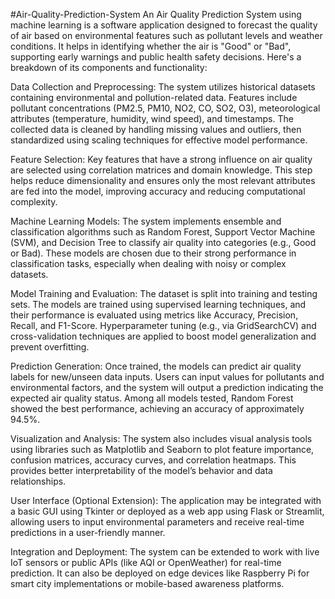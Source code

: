 #Air-Quality-Prediction-System
An Air Quality Prediction System using machine learning is a software application designed to forecast the quality of air based on environmental features such as pollutant levels and weather conditions. It helps in identifying whether the air is "Good" or "Bad", supporting early warnings and public health safety decisions. Here's a breakdown of its components and functionality:

Data Collection and Preprocessing:
The system utilizes historical datasets containing environmental and pollution-related data. Features include pollutant concentrations (PM2.5, PM10, NO2, CO, SO2, O3), meteorological attributes (temperature, humidity, wind speed), and timestamps. The collected data is cleaned by handling missing values and outliers, then standardized using scaling techniques for effective model performance.

Feature Selection:
Key features that have a strong influence on air quality are selected using correlation matrices and domain knowledge. This step helps reduce dimensionality and ensures only the most relevant attributes are fed into the model, improving accuracy and reducing computational complexity.

Machine Learning Models:
The system implements ensemble and classification algorithms such as Random Forest, Support Vector Machine (SVM), and Decision Tree to classify air quality into categories (e.g., Good or Bad). These models are chosen due to their strong performance in classification tasks, especially when dealing with noisy or complex datasets.

Model Training and Evaluation:
The dataset is split into training and testing sets. The models are trained using supervised learning techniques, and their performance is evaluated using metrics like Accuracy, Precision, Recall, and F1-Score. Hyperparameter tuning (e.g., via GridSearchCV) and cross-validation techniques are applied to boost model generalization and prevent overfitting.

Prediction Generation:
Once trained, the models can predict air quality labels for new/unseen data inputs. Users can input values for pollutants and environmental factors, and the system will output a prediction indicating the expected air quality status. Among all models tested, Random Forest showed the best performance, achieving an accuracy of approximately 94.5%.

Visualization and Analysis:
The system also includes visual analysis tools using libraries such as Matplotlib and Seaborn to plot feature importance, confusion matrices, accuracy curves, and correlation heatmaps. This provides better interpretability of the model’s behavior and data relationships.

User Interface (Optional Extension):
The application may be integrated with a basic GUI using Tkinter or deployed as a web app using Flask or Streamlit, allowing users to input environmental parameters and receive real-time predictions in a user-friendly manner.

Integration and Deployment:
The system can be extended to work with live IoT sensors or public APIs (like AQI or OpenWeather) for real-time prediction. It can also be deployed on edge devices like Raspberry Pi for smart city implementations or mobile-based awareness platforms.
